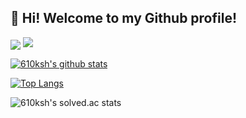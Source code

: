 ##  👋 Hi! Welcome to my Github profile!

<img align='center' src="http://mazassumnida.wtf/api/v2/generate_badge?boj=610ksh">
<img src="http://mazandi.herokuapp.com/api?handle=610ksh&theme=warm"/>

[![610ksh's github stats](https://github-readme-stats.vercel.app/api?username=610ksh&show_icons=true&theme=dracula)](https://github.com/610ksh)

[![Top Langs](https://github-readme-stats.vercel.app/api/top-langs/?username=610ksh&layout=compact&langs_count=8&theme=dracula)](https://github.com/610ksh)

![610ksh's solved.ac stats](https://github-readme-solvedac.hyp3rflow.vercel.app/api/?handle=610ksh)

<!--
### 개인 블로그 : https://blog.naver.com/610ksh

- #### 평소 개발하며 공부했던 내용을 블로그와 깃허브에 올리고 있습니다.

- #### 2021. 12월부터 어떤걸 공부해오고 있는지 전체적으로 보고 싶다면 🤔 : https://github.com/610ksh/StudyBoard


---
### 🌱 I’m currently learning ...
- DirectX 12 / https://github.com/610ksh/DirectX12
- C++ Server (IOCP Server) / https://github.com/610ksh/Cpp_GameServer
- Modern C++ / https://blog.naver.com/610ksh/222292642355
- Unreal Engine (for portfolio) / https://github.com/610ksh/Portfolio_UE4
- OS / https://blog.naver.com/610ksh/221235936359
- Algorithm (for coding test) / https://github.com/610ksh/Algorithm
- Data structure / https://github.com/610ksh/DataStructure
---
### 🔭 What I have been working on ...
#### < Team >
- Unreal game team project (REVISION) / https://github.com/610ksh/REVISION_forked
- Unity game team project (어사수의록) / 저작권상 공개할 수 없습니다.
- Unity game team project (DreamWeaver) / https://github.com/610ksh/Dreamweaver (저작권有, 코드 일부만 공개)

#### < Personal >
- Unreal toy project (UnrealProject) / https://github.com/610ksh/UnrealProject_forked
- C# Game Server / https://github.com/610ksh/CSharp_GameServer
- C# Game Algorithm / https://github.com/610ksh/CSharp_GameAlgorithm
- DirectX 9 (DX3D) / https://github.com/610ksh/Direct3D_9
- OpenGL_Hong / https://github.com/610ksh/OpenGL_HongGameProject
- Data structure / https://github.com/610ksh/DataStructure
- Algorithm / https://github.com/610ksh/Algorithm
- FightGame (Open source project of libGDX) / https://github.com/610ksh/OSS_Project_FightGame
- Unity toy project (UnityRun_3D) / https://github.com/610ksh/UnityRun_3D
- Unity toy project (Flappy-bird-2D_Unity) / https://github.com/610ksh/Flappy-bird-2D_Unity
---
[![Hits](https://hits.seeyoufarm.com/api/count/incr/badge.svg?url=https%3A%2F%2Fgithub.com%2F610ksh&count_bg=%2379C83D&title_bg=%23555555&icon=&icon_color=%23E7E7E7&title=hits&edge_flat=false)](https://hits.seeyoufarm.com)
-->
<!--
**610ksh/610ksh** is a ✨ _special_ ✨ repository because its `README.md` (this file) appears on your GitHub profile.

<img align='right' src="https://github-readme-stats.vercel.app/api?username=610ksh" height="165">

Here are some ideas to get you started:

- 🔭 I’m currently working on ...
- 🌱 I’m currently learning ...
- 👯 I’m looking to collaborate on ...
- 🤔 I’m looking for help with ...
- 💬 Ask me about ...
- 📫 How to reach me: ...
- 😄 Pronouns: ...
- ⚡ Fun fact: ...
-->
